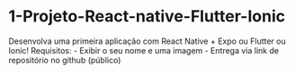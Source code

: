 # 1-Projeto-React-native-Flutter-Ionic
Desenvolva uma primeira aplicação com React Native + Expo ou Flutter ou Ionic!  Requisitos: - Exibir o seu nome e uma imagem - Entrega via link de repositório no github (público)
